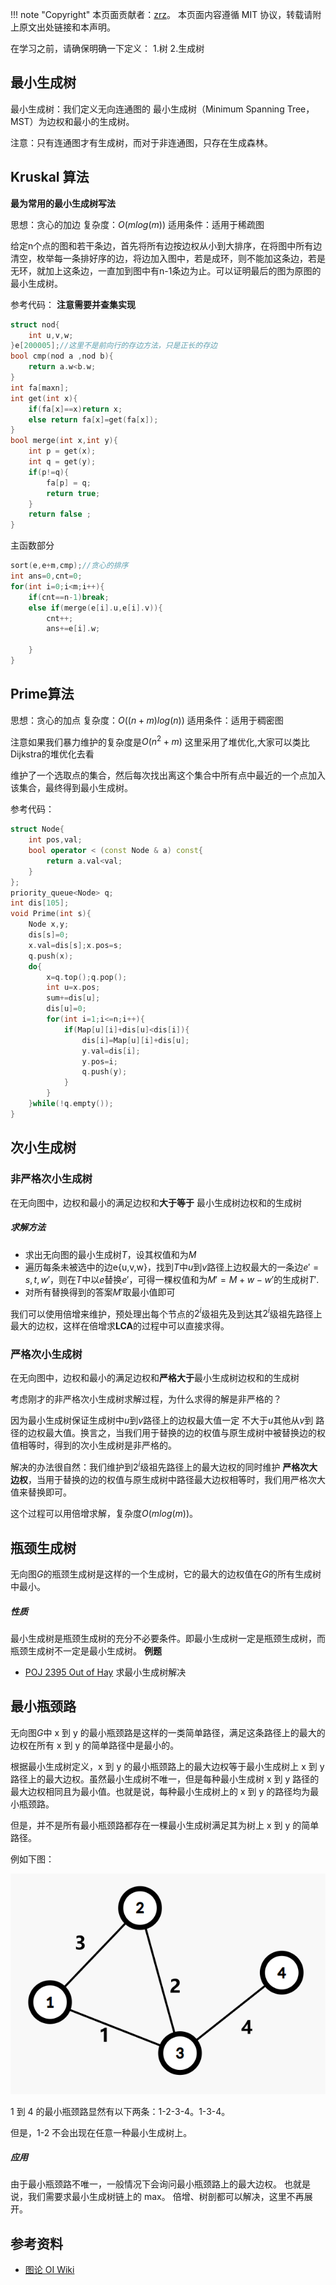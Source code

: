 !!! note "Copyright"
    本页面贡献者：[zrz](https://github.com/BehindShadow)。
    本页面内容遵循 MIT 协议，转载请附上原文出处链接和本声明。

在学习之前，请确保明确一下定义：
1.树
2.生成树

## 最小生成树
最小生成树：我们定义无向连通图的 最小生成树（Minimum Spanning Tree，MST）为边权和最小的生成树。

注意：只有连通图才有生成树，而对于非连通图，只存在生成森林。

## Kruskal 算法
**最为常用的最小生成树写法**

思想：贪心的加边
复杂度：$O(mlog(m))$
适用条件：适用于稀疏图

给定n个点的图和若干条边，首先将所有边按边权从小到大排序，在将图中所有边清空，枚举每一条排好序的边，将边加入图中，若是成环，则不能加这条边，若是无环，就加上这条边，一直加到图中有n-1条边为止。可以证明最后的图为原图的最小生成树。


参考代码：
**注意需要并查集实现**
```cpp
struct nod{
	int u,v,w;
}e[200005];//这里不是前向行的存边方法，只是正长的存边
bool cmp(nod a ,nod b){
	return a.w<b.w;
}
int fa[maxn];
int get(int x){
	if(fa[x]==x)return x;
	else return fa[x]=get(fa[x]);
}
bool merge(int x,int y){
	int p = get(x);
	int q = get(y);
	if(p!=q){
		fa[p] = q;
		return true;
	}
	return false ;
}
```
主函数部分
```cpp
sort(e,e+m,cmp);//贪心的排序
int ans=0,cnt=0;
for(int i=0;i<m;i++){
    if(cnt==n-1)break;
    else if(merge(e[i].u,e[i].v)){
        cnt++;
        ans+=e[i].w;
        
    }
}
```

## Prime算法

思想：贪心的加点
复杂度：$O((n+m)log(n))$
适用条件：适用于稠密图

注意如果我们暴力维护的复杂度是$O(n^2+m)$
这里采用了堆优化,大家可以类比Dijkstra的堆优化去看

维护了一个选取点的集合，然后每次找出离这个集合中所有点中最近的一个点加入该集合，最终得到最小生成树。

参考代码：
```cpp
struct Node{
    int pos,val;
    bool operator < (const Node & a) const{
        return a.val<val;
    } 
};
priority_queue<Node> q;
int dis[105];
void Prime(int s){
    Node x,y;
    dis[s]=0;
    x.val=dis[s];x.pos=s;
    q.push(x);
    do{
        x=q.top();q.pop();
        int u=x.pos;
        sum+=dis[u];
        dis[u]=0;
        for(int i=1;i<=n;i++){
            if(Map[u][i]+dis[u]<dis[i]){
                dis[i]=Map[u][i]+dis[u];
                y.val=dis[i];
                y.pos=i;
                q.push(y);
            }
        }
    }while(!q.empty());
}
```

## 次小生成树

### 非严格次小生成树    
在无向图中，边权和最小的满足边权和**大于等于** 最小生成树边权和的生成树

##### 求解方法
- 求出无向图的最小生成树$T$，设其权值和为$M$
- 遍历每条未被选中的边e{u,v,w}，找到$T$中$u$到$v$路径上边权最大的一条边$e'={s,t,w'}$，则在$T$中以$e$替换$e'$，可得一棵权值和为$M' = M + w - w'$的生成树$T'$. 
- 对所有替换得到的答案$M'$取最小值即可

我们可以使用倍增来维护，预处理出每个节点的$2^i$级祖先及到达其$2^i$级祖先路径上最大的边权，这样在倍增求**LCA**的过程中可以直接求得。
### 严格次小生成树
在无向图中，边权和最小的满足边权和**严格大于**最小生成树边权和的生成树

考虑刚才的非严格次小生成树求解过程，为什么求得的解是非严格的？

因为最小生成树保证生成树中$u$到$v$路径上的边权最大值一定 不大于$u$其他从$v$到  路径的边权最大值。换言之，当我们用于替换的边的权值与原生成树中被替换边的权值相等时，得到的次小生成树是非严格的。

解决的办法很自然：我们维护到$2^i$级祖先路径上的最大边权的同时维护 **严格次大边权**，当用于替换的边的权值与原生成树中路径最大边权相等时，我们用严格次大值来替换即可。

这个过程可以用倍增求解，复杂度$O(mlog(m))$。

## 瓶颈生成树

无向图$G$的瓶颈生成树是这样的一个生成树，它的最大的边权值在$G$的所有生成树中最小。
##### 性质
最小生成树是瓶颈生成树的充分不必要条件。即最小生成树一定是瓶颈生成树，而瓶颈生成树不一定是最小生成树。
**例题**
- [POJ 2395 Out of Hay](https://vjudge.net/problem/POJ-2395)
求最小生成树解决

## 最小瓶颈路

无向图$G$中 x 到 y 的最小瓶颈路是这样的一类简单路径，满足这条路径上的最大的边权在所有 x 到 y 的简单路径中是最小的。

根据最小生成树定义，x 到 y 的最小瓶颈路上的最大边权等于最小生成树上 x 到 y 路径上的最大边权。虽然最小生成树不唯一，但是每种最小生成树 x 到 y 路径的最大边权相同且为最小值。也就是说，每种最小生成树上的 x 到 y 的路径均为最小瓶颈路。

但是，并不是所有最小瓶颈路都存在一棵最小生成树满足其为树上 x 到 y 的简单路径。

例如下图：

![](img/mst1.png)

1 到 4 的最小瓶颈路显然有以下两条：1-2-3-4。1-3-4。

但是，1-2 不会出现在任意一种最小生成树上。

##### 应用
由于最小瓶颈路不唯一，一般情况下会询问最小瓶颈路上的最大边权。
也就是说，我们需要求最小生成树链上的 max。
倍增、树剖都可以解决，这里不再展开。


## 参考资料
- [图论 OI Wiki](https://oi-wiki.org/graph/mst/)

